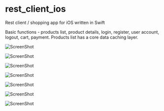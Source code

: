 rest_client_ios
===============

Rest client / shopping app for iOS written in Swift

Basic functions - products list, product details, login, register, user account, logout, cart, payment. Products list has a core data caching layer.
 

![ScreenShot](https://raw.github.com/i-schuetz/rest_client_ios/master/cios_list.png)

![ScreenShot](https://raw.github.com/i-schuetz/rest_client_ios/master/cios_det.png)

![ScreenShot](https://raw.github.com/i-schuetz/rest_client_ios/master/cios_login.png)

![ScreenShot](https://raw.github.com/i-schuetz/rest_client_ios/master/cios_cart.png)

![ScreenShot](https://raw.github.com/i-schuetz/rest_client_ios/master/cios_ipad1.png)

![ScreenShot](https://raw.github.com/i-schuetz/rest_client_ios/master/cios_ipad2.png)

![ScreenShot](https://raw.github.com/i-schuetz/rest_client_ios/master/cios_ipad3.png)



